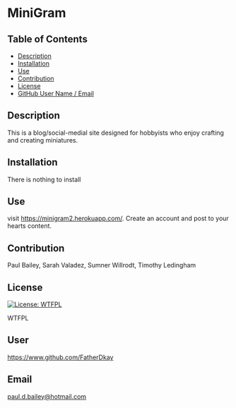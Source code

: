 # MiniGram
## Table of Contents
* [Description](#description)
* [Installation](#installation)
* [Use](#use)
* [Contribution](#contribution)
* [License](#license)
* [GitHub User Name / Email](#user)
## Description
This is a blog/social-medial site designed for hobbyists who enjoy crafting and creating miniatures.

## Installation
There is nothing to install

## Use
visit https://minigram2.herokuapp.com/.  Create an account and post to your hearts content.

## Contribution
Paul Bailey, Sarah Valadez, Sumner Willrodt, Timothy Ledingham

## License
[![License: WTFPL](https://img.shields.io/badge/License-WTFPL-brightgreen.svg)](http://www.wtfpl.net/about/)

WTFPL

## User
https://www.github.com/FatherDkay

## Email
paul.d.bailey@hotmail.com
